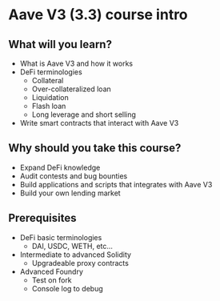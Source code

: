 # Aave V3 (3.3) course intro

## What will you learn?

- What is Aave V3 and how it works
- DeFi terminologies
  - Collateral
  - Over-collateralized loan
  - Liquidation
  - Flash loan
  - Long leverage and short selling
- Write smart contracts that interact with Aave V3

## Why should you take this course?

- Expand DeFi knowledge
- Audit contests and bug bounties
- Build applications and scripts that integrates with Aave V3
- Build your own lending market

## Prerequisites

- DeFi basic terminologies
  - DAI, USDC, WETH, etc...
- Intermediate to advanced Solidity
  - Upgradeable proxy contracts
- Advanced Foundry
  - Test on fork
  - Console log to debug
